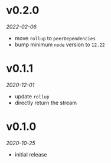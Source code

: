 # v0.2.0
_2022-02-06_

* move `rollup` to `peerDependencies`
* bump minimum `node` version to `12.22`

# v0.1.1
_2020-12-01_

* update `rollup`
* directly return the stream

# v0.1.0
_2020-10-25_

* initial release
